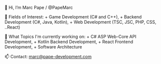 
👋 Hi, I’m Marc Pape / @PapeMarc

👀 Fields of Interest: 
    + Game Development (C# and C++), 
    + Backend Development (C#, Java, Kotlin), 
    + Web Development (TSC, JSC, PHP, CSS, ..React) 
    
🌱 What Topics I'm currently working on: 
    + C# ASP Web-Core API Development,
    + Kotlin Backend Development,
    + React Frontend Development,
    + Software Architecture
    
📫 Contact: marc@pape-development.com
